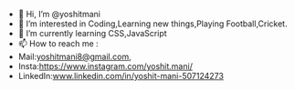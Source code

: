 - 👋 Hi, I’m @yoshitmani
- 👀 I’m interested in Coding,Learning new things,Playing Football,Cricket.
- 🌱 I’m currently learning CSS,JavaScript
- 📫 How to reach me :
- Mail:yoshitmani8@gmail.com,
- Insta:https://www.instagram.com/yoshit.mani/
- LinkedIn:www.linkedin.com/in/yoshit-mani-507124273

<!---
yoshitmani/yoshitmani is a ✨ special ✨ repository because its `README.md` (this file) appears on your GitHub profile.
You can click the Preview link to take a look at your changes.
--->
